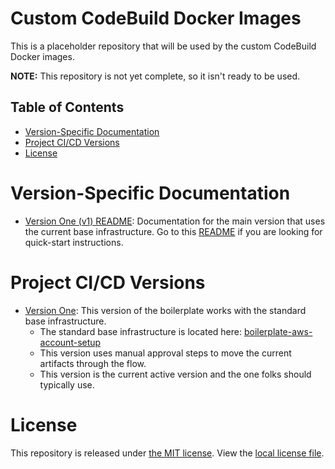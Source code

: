 # Custom CodeBuild Docker Images

This is a placeholder repository that will be used by the custom CodeBuild Docker images.

**NOTE:** This repository is not yet complete, so it isn't ready to be used.

## Table of Contents

- [Version-Specific Documentation](#version-specific-documentation)
- [Project CI/CD Versions](#project-cicd-versions)
- [License](#license)

# Version-Specific Documentation

- [Version One (v1) README](v1/README.md): Documentation for the main version that uses the current base infrastructure.  Go to this [README](v1/README.md) if you are looking for quick-start instructions.

# Project CI/CD Versions

- [Version One](v1): This version of the boilerplate works with the standard base infrastructure.
    * The standard base infrastructure is located here: [boilerplate-aws-account-setup](https://github.com/warnermedia/boilerplate-aws-account-setup)
    * This version uses manual approval steps to move the current artifacts through the flow.
    * This version is the current active version and the one folks should typically use.

# License

This repository is released under [the MIT license](https://en.wikipedia.org/wiki/MIT_License).  View the [local license file](./LICENSE).
